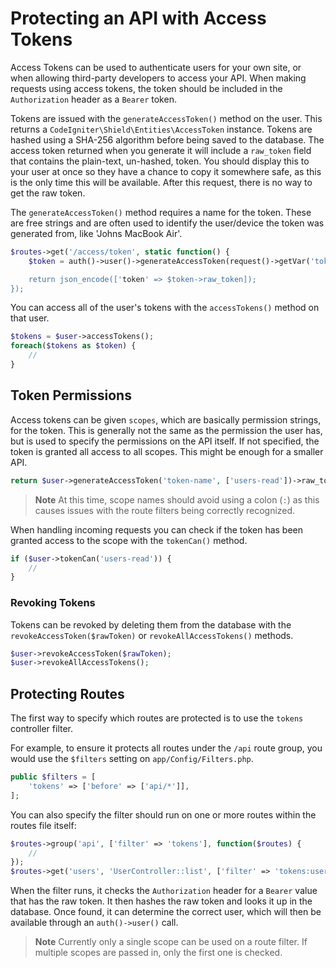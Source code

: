 # Protecting an API with Access Tokens

Access Tokens can be used to authenticate users for your own site, or when allowing third-party developers to access your API. When making requests using access tokens, the token should be included in the `Authorization` header as a `Bearer` token.

Tokens are issued with the `generateAccessToken()` method on the user. This returns a `CodeIgniter\Shield\Entities\AccessToken` instance. Tokens are hashed using a SHA-256 algorithm before being saved to the database. The access token returned when you generate it will include a `raw_token` field that contains the plain-text, un-hashed, token. You should display this to your user at once so they have a chance to copy it somewhere safe, as this is the only time this will be available. After this request, there is no way to get the raw token.

The `generateAccessToken()` method requires a name for the token. These are free strings and are often used to identify the user/device the token was generated from, like 'Johns MacBook Air'.

```php
$routes->get('/access/token', static function() {
    $token = auth()->user()->generateAccessToken(request()->getVar('token_name));

    return json_encode(['token' => $token->raw_token]);
});
```

You can access all of the user's tokens with the `accessTokens()` method on that user.

```php
$tokens = $user->accessTokens();
foreach($tokens as $token) {
    //
}
```

## Token Permissions

Access tokens can be given `scopes`, which are basically permission strings, for the token. This is generally not the same as the permission the user has, but is used to specify the permissions on the API itself. If not specified, the token is granted all access to all scopes. This might be enough for a smaller API.

```php
return $user->generateAccessToken('token-name', ['users-read'])->raw_token;
```

> **Note**
> At this time, scope names should avoid using a colon (`:`) as this causes issues with the route filters being correctly recognized.

When handling incoming requests you can check if the token has been granted access to the scope with the `tokenCan()` method.

```php
if ($user->tokenCan('users-read')) {
    //
}
```

### Revoking Tokens

Tokens can be revoked by deleting them from the database with the `revokeAccessToken($rawToken)` or `revokeAllAccessTokens()` methods.

```php
$user->revokeAccessToken($rawToken);
$user->revokeAllAccessTokens();
```

## Protecting Routes

The first way to specify which routes are protected is to use the `tokens` controller filter.

For example, to ensure it protects all routes under the `/api` route group, you would use the `$filters` setting on `app/Config/Filters.php`.

```php
public $filters = [
    'tokens' => ['before' => ['api/*']],
];
```

You can also specify the filter should run on one or more routes within the routes file itself:

```php
$routes->group('api', ['filter' => 'tokens'], function($routes) {
    //
});
$routes->get('users', 'UserController::list', ['filter' => 'tokens:users-read']);
```

When the filter runs, it checks the `Authorization` header for a `Bearer` value that has the raw token. It then hashes the raw token and looks it up in the database. Once found, it can determine the correct user, which will then be available through an `auth()->user()` call.

> **Note**
> Currently only a single scope can be used on a route filter. If multiple scopes are passed in, only the first one is checked.
